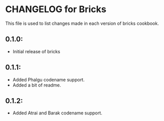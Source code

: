 # CHANGELOG for Bricks

This file is used to list changes made in each version of bricks cookbook.

## 0.1.0:

* Initial release of bricks

## 0.1.1:

* Added Phalgu codename support.
* Added a bit of readme.

## 0.1.2:

* Added Atrai and Barak codename support.
